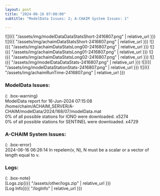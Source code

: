 ```yaml
---
layout: post
title: "2024-06-16 07:00:00"
subtitle: "ModelData Issues: 2; A-CHAIM System Issues: 1"

---
```


![]({{ "/assets/img/modelDataDataStatsShort-2416807.png" | relative_url }})
![]({{ "/assets/img/achaimDataStatsShort-2416807.png" | relative_url }})
![]({{ "/assets/img/achaimDataStatsLong00-2416807.png" | relative_url }})
![]({{ "/assets/img/achaimDataStatsLong01-2416807.png" | relative_url }})
![]({{ "/assets/img/achaimDataStatsLong02-2416807.png" | relative_url }})
![]({{ "/assets/img/modelDataDataStats-2416807.png" | relative_url }})
![]({{ "/assets/img/modelDataStationStats-2416807.png" | relative_url }})
![]({{ "/assets/img/achaimRunTime-2416807.png" | relative_url }})


### ModelData Issues:  
  
{: .box-warning}  
 ModelData report for 16-Jun-2024 07:15:08   
 /home/chaim/ACHAIM_SERVER/A-CHAIM/modelData/2024/168/07/modelData.mat   
 0% of all possible stations for IONO were downloaded. x5274   
 0% of all possible stations for SENTINEL were downloaded. x4729   
  
### A-CHAIM System Issues:  
  
{: .box-error}  
2024-06-16 06:26:14 In repelem(v, N), N must be a scalar or a vector of length equal to v.  

### Logs:  
  
{: .box-note}  
[Logs.zip]({{ "/assets/other/logs.zip" | relative_url }})  
[Log Info]({{ "/logInfo" | relative_url }})  
